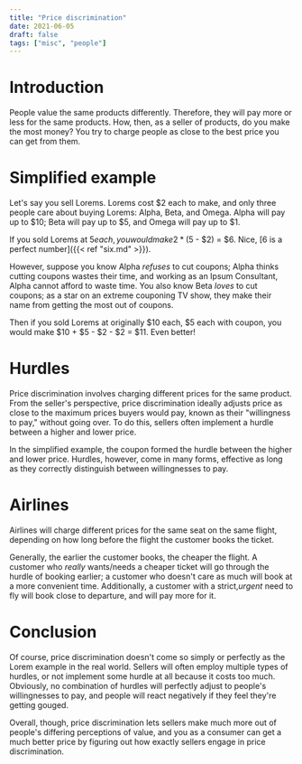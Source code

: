 ```yaml
---
title: "Price discrimination"
date: 2021-06-05
draft: false
tags: ["misc", "people"]
---
```

# Introduction
People value the same products differently. Therefore, they will pay more or less for the same products. How, then, as a seller of products, do you make the most money? You try to charge people as close to the best price you can get from them.
# Simplified example
Let's say you sell Lorems. Lorems cost $2 each to make, and only three people care about buying Lorems: Alpha, Beta, and Omega. Alpha will pay up to $10; Beta will pay up to $5, and Omega will pay up to $1. 

If you sold Lorems at $5 each, you would make 2 * ($5 - $2) = $6. Nice, [6 is a perfect number]({{< ref "six.md" >}}).

However, suppose you know Alpha _refuses_ to cut coupons; Alpha thinks cutting coupons wastes their time, and working as an Ipsum Consultant, Alpha cannot afford to waste time. You also know Beta _loves_ to cut coupons; as a star on an extreme couponing TV show, they make their name from getting the most out of coupons. 

Then if you sold Lorems at originally $10 each, $5 each with coupon, you would make $10 + $5 - $2 - $2 = $11. Even better!
# Hurdles
Price discrimination involves charging different prices for the same product. From the seller's perspective, price discrimination ideally adjusts price as close to the maximum prices buyers would pay, known as their "willingness to pay," without going over. To do this, sellers often implement a hurdle between a higher and lower price.

In the simplified example, the coupon formed the hurdle between the higher and lower price. Hurdles, however, come in many forms, effective as long as they correctly distinguish between willingnesses to pay.
# Airlines
Airlines will charge different prices for the same seat on the same flight, depending on how long before the flight the customer books the ticket. 

Generally, the earlier the customer books, the cheaper the flight. A customer who _really_ wants/needs a cheaper ticket will go through the hurdle of booking earlier; a customer who doesn't care as much will book at a more convenient time. Additionally, a customer with a strict,_urgent_ need to fly will book close to departure, and will pay more for it.
# Conclusion
Of course, price discrimination doesn't come so simply or perfectly as the Lorem example in the real world. Sellers will often employ multiple types of hurdles, or not implement some hurdle at all because it costs too much. Obviously, no combination of hurdles will perfectly adjust to people's willingnesses to pay, and people will react negatively if they feel they're getting gouged.

Overall, though, price discrimination lets sellers make much more out of people's differing perceptions of value, and you as a consumer can get a much better price by figuring out how exactly sellers engage in price discrimination.
